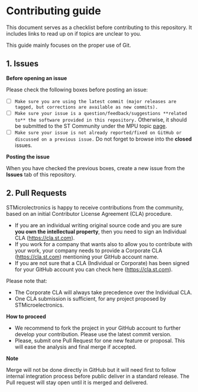 ﻿# Contributing guide

This document serves as a checklist before contributing to this repository.
It includes links to read up on if topics are unclear to you.

This guide mainly focuses on the proper use of Git.

## 1. Issues

__Before opening an issue__

Please check the following boxes before posting an issue:
- [ ] `Make sure you are using the latest commit (major releases are tagged, but corrections are available as new commits).`
- [ ] `Make sure your issue is a question/feedback/suggestions **related to** the software provided in this repository.` Otherwise, it should be submitted to the ST Community under the MPU topic [page](https://community.st.com/s/topic/0TO0X0000003u2AWAQ/stm32-mpus).
- [ ] `Make sure your issue is not already reported/fixed on GitHub or discussed on a previous issue.` Do not forget to browse into the **closed** issues.

__Posting the issue__

When you have checked the previous boxes, create a new issue from the **Issues** tab of this repository.

## 2. Pull Requests

STMicrolectronics is happy to receive contributions from the community, based on an initial Contributor License Agreement (CLA) procedure.

* If you are an individual writing original source code and you are sure **you own the intellectual property**, then you need to sign an Individual CLA (https://cla.st.com).
* If you work for a company that wants also to allow you to contribute with your work, your company needs to provide a Corporate CLA (https://cla.st.com) mentioning your GitHub account name.
* If you are not sure that a CLA (Individual or Corporate) has been signed for your GitHub account you can check here (https://cla.st.com).

Please note that:
* The Corporate CLA will always take precedence over the Individual CLA.
* One CLA submission is sufficient, for any project proposed by STMicroelectronics.

__How to proceed__

* We recommend to fork the project in your GitHub account to further develop your contribution. Please use the latest commit version.
* Please, submit one Pull Request for one new feature or proposal. This will ease the analysis and final merge if accepted.

__Note__

Merge will not be done directly in GitHub but it will need first to follow internal integration process before public deliver in a standard release. The Pull request will stay open until it is merged and delivered.
